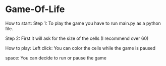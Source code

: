 # Game-Of-Life

How to start:
Step 1: To play the game you have to run main.py as a python file.

Step 2: First it will ask for the size of the cells (I recommend over 60)

How to play:
Left click: You can color the cells while the game is paused

space: You can decide to run or pause the game

